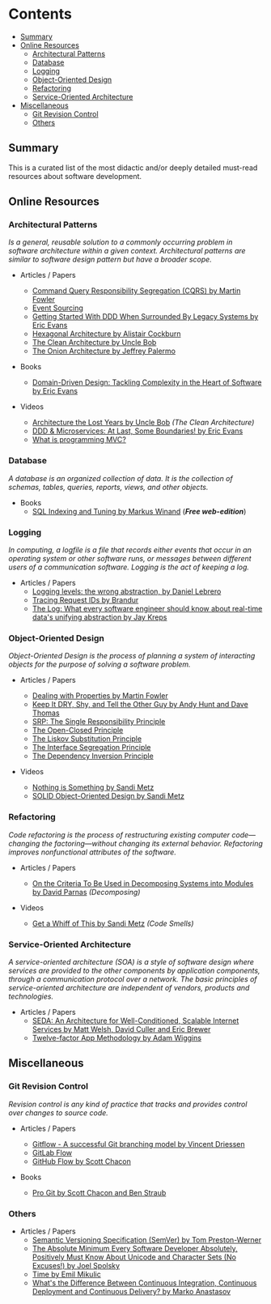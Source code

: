 # Contents
  - [Summary](#summary)
  - [Online Resources](#online-resources)
    - [Architectural Patterns](#architectural-patterns)
    - [Database](#database)
    - [Logging](#logging)
    - [Object-Oriented Design](#object-oriented-design)
    - [Refactoring](#refactoring)
    - [Service-Oriented Architecture](#service-oriented-architecture)
  - [Miscellaneous](#miscellaneous)
    - [Git Revision Control](#git-revision-control)
    - [Others](#others)

## Summary

This is a curated list of the most didactic and/or deeply detailed must-read resources about software development.

## Online Resources

  ### Architectural Patterns

  _Is a general, reusable solution to a commonly occurring problem in software
  architecture within a given context. Architectural patterns are similar to software
  design pattern but have a broader scope._

  - Articles / Papers
    - [Command Query Responsibility Segregation (CQRS) by Martin Fowler](https://martinfowler.com/bliki/CQRS.html)
    - [Event Sourcing](https://docs.microsoft.com/en-us/azure/architecture/patterns/event-sourcing)
    - [Getting Started With DDD When Surrounded By Legacy Systems by Eric Evans](
    http://domainlanguage.com/wp-content/uploads/2016/04/GettingStartedWithDDDWhenSurroundedByLegacySystemsV1.pdf)
    - [Hexagonal Architecture by Alistair Cockburn](http://alistair.cockburn.us/Hexagonal+architecture)
    - [The Clean Architecture by Uncle Bob](
      https://8thlight.com/blog/uncle-bob/2012/08/13/the-clean-architecture.html)
    - [The Onion Architecture by Jeffrey Palermo](http://jeffreypalermo.com/blog/the-onion-architecture-part-1/)

  - Books
    - [Domain-Driven Design: Tackling Complexity in the Heart of Software by Eric Evans](
    https://www.amazon.com/Domain-Driven-Design-Tackling-Complexity-Software/dp/0321125215)

  - Videos
    - [Architecture the Lost Years by Uncle Bob](https://www.youtube.com/watch?v=WpkDN78P884) _(The Clean Architecture)_
    - [DDD & Microservices: At Last, Some Boundaries! by Eric Evans](
    https://www.youtube.com/watch?v=yPvef9R3k-M)
    - [What is programming MVC?](https://www.youtube.com/watch?v=1IsL6g2ixak)

  ### Database

  _A database is an organized collection of data. It is the collection of schemas, tables,
  queries, reports, views, and other objects._

  - Books
    - [SQL Indexing and Tuning by Markus Winand](
    http://use-the-index-luke.com/) (**_Free web-edition_**)

  ### Logging

  _In computing, a logfile is a file that records either events that occur in an operating system
  or other software runs, or messages between different users of a communication software.
  Logging is the act of keeping a log._

  - Articles / Papers
    - [Logging levels: the wrong abstraction, by Daniel Lebrero](https://labs.ig.com/logging-level-wrong-abstraction)
    - [Tracing Request IDs by Brandur](https://brandur.org/request-ids)
    - [The Log: What every software engineer should know about real-time data's unifying abstraction by Jay Kreps](
    https://engineering.linkedin.com/distributed-systems/log-what-every-software-engineer-should-know-about-real-time-datas-unifying)

  ### Object-Oriented Design

  _Object-Oriented Design is the process of planning a system of interacting
  objects for the purpose of solving a software problem._

  - Articles / Papers
    - [Dealing with Properties by Martin Fowler](https://martinfowler.com/apsupp/properties.pdf)
    - [Keep It DRY, Shy, and Tell the Other Guy by Andy Hunt and Dave Thomas](http://media.pragprog.com/articles/may_04_oo1.pdf)
    - [SRP: The Single Responsibility Principle](
    https://drive.google.com/file/d/0ByOwmqah_nuGNHEtcU5OekdDMkk/view)
    - [The Open-Closed Principle](
    https://drive.google.com/file/d/0BwhCYaYDn8EgN2M5MTkwM2EtNWFkZC00ZTI3LWFjZTUtNTFhZGZiYmUzODc1/view)
    - [The Liskov Substitution Principle](
    https://drive.google.com/file/d/0BwhCYaYDn8EgNzAzZjA5ZmItNjU3NS00MzQ5LTkwYjMtMDJhNDU5ZTM0MTlh/view)
    - [The Interface Segregation Principle](
    https://drive.google.com/file/d/0BwhCYaYDn8EgOTViYjJhYzMtMzYxMC00MzFjLWJjMzYtOGJiMDc5N2JkYmJi/view)
    - [The Dependency Inversion Principle](
    https://drive.google.com/file/d/0BwhCYaYDn8EgMjdlMWIzNGUtZTQ0NC00ZjQ5LTkwYzQtZjRhMDRlNTQ3ZGMz/view)

  - Videos
    - [Nothing is Something by Sandi Metz](https://www.youtube.com/watch?v=9lv2lBq6x4A)
    - [SOLID Object-Oriented Design by Sandi Metz](https://www.youtube.com/watch?v=v-2yFMzxqwU)

  ### Refactoring

  _Code refactoring is the process of restructuring existing computer code—changing the factoring—without
  changing its external behavior. Refactoring improves nonfunctional attributes of the software._

  - Articles / Papers
    - [On the Criteria To Be Used in Decomposing Systems into Modules by David Parnas](
    https://www.cs.umd.edu/class/spring2003/cmsc838p/Design/criteria.pdf) _(Decomposing)_

  - Videos
    - [Get a Whiff of This by Sandi Metz](https://www.youtube.com/watch?v=PJjHfa5yxlU) _(Code Smells)_

  ### Service-Oriented Architecture

  _A service-oriented architecture (SOA) is a style of software design where services are provided
  to the other components by application components, through a communication protocol over a network.
  The basic principles of service-oriented architecture are independent of vendors, products and technologies._

  - Articles / Papers
    - [SEDA: An Architecture for Well-Conditioned, Scalable Internet Services by Matt Welsh, David Culler and Eric Brewer](
    http://www.sosp.org/2001/papers/welsh.pdf)
    - [Twelve-factor App Methodology by Adam Wiggins](https://12factor.net/)


## Miscellaneous

  ### Git Revision Control

  _Revision control is any kind of practice that tracks and provides control over changes to source code._

  - Articles / Papers
    - [Gitflow - A successful Git branching model by Vincent Driessen](http://nvie.com/posts/a-successful-git-branching-model/)
    - [GitLab Flow](https://docs.gitlab.com/ee/workflow/gitlab_flow.html)
    - [GitHub Flow by Scott Chacon](http://scottchacon.com/2011/08/31/github-flow.html)

  - Books
    - [Pro Git by Scott Chacon and Ben Straub](https://git-scm.com/book/en/v2)

  ### Others

  - Articles / Papers
    - [Semantic Versioning Specification (SemVer) by Tom Preston-Werner](http://semver.org/)
    - [The Absolute Minimum Every Software Developer Absolutely, Positively Must Know About Unicode and Character Sets (No Excuses!) by Joel Spolsky](
      https://www.joelonsoftware.com/2003/10/08/the-absolute-minimum-every-software-developer-absolutely-positively-must-know-about-unicode-and-character-sets-no-excuses/)
    - [Time by Emil Mikulic](https://unix4lyfe.org/time/)
    - [What's the Difference Between Continuous Integration, Continuous Deployment and Continuous Delivery? by Marko Anastasov](
    https://semaphoreci.com/blog/2017/07/27/what-is-the-difference-between-continuous-integration-continuous-deployment-and-continuous-delivery.html)

